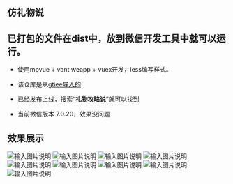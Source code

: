 ## 仿礼物说

## 已打包的文件在dist中，放到微信开发工具中就可以运行。

+  使用mpvue + vant weapp + vuex开发，less编写样式。

+ 该仓库是从[gtiee导入的](https://gitee.com/tilin/present)

+ 已经发布上线，搜索“**礼物攻略说**”就可以找到

+ 当前微信版本 7.0.20，效果没问题

## 效果展示
![输入图片说明](https://images.gitee.com/uploads/images/2020/1122/193658_20e84466_2084888.png "1.png")
![输入图片说明](https://images.gitee.com/uploads/images/2020/1122/193743_36794c78_2084888.png "2.png")
![输入图片说明](https://images.gitee.com/uploads/images/2020/1122/193754_0dad88ea_2084888.png "3.png")
![输入图片说明](https://images.gitee.com/uploads/images/2020/1122/193805_b7188724_2084888.png "4.png")
![输入图片说明](https://images.gitee.com/uploads/images/2020/1122/193814_3e3af50b_2084888.png "5.png")
![输入图片说明](https://images.gitee.com/uploads/images/2020/1122/193821_802d9a8a_2084888.png "6.png")
![输入图片说明](https://images.gitee.com/uploads/images/2020/1122/193826_e7dc9c4f_2084888.png "7.png")
![输入图片说明](https://images.gitee.com/uploads/images/2020/1122/193833_646cdcc9_2084888.png "8.png")
![输入图片说明](https://images.gitee.com/uploads/images/2020/1122/193840_f6d9bf19_2084888.png "9.png")
